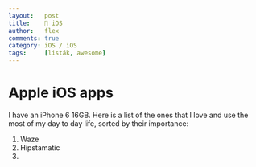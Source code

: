 ```yaml
---
layout:   post
title:    📱 iOS
author:   flex
comments: true
category: iOS / iOS
tags:     [listák, awesome]
---
```


# Apple iOS apps

I have an iPhone 6 16GB. Here is a list of the ones that I love and use the most of my day to day life, sorted by their importance: 

1. Waze
2. Hipstamatic
3. 
